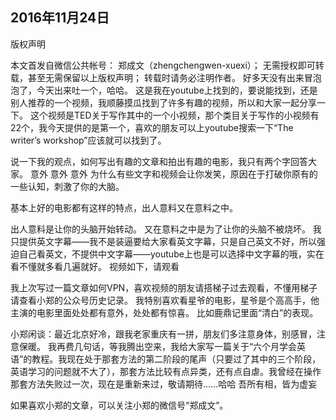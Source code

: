 2016年11月24日
-----
​版权声明

本文首发自微信公共帐号： 郑成文（zhengchengwen-xuexi）；
无需授权即可转载，甚至无需保留以上版权声明；
转载时请务必注明作者。
好多天没有出来冒泡泡了，今天出来吐一个，哈哈。
这是我在youtube上找到的，要说能找到，还是别人推荐的一个视频，我顺藤摸瓜找到了许多有趣的视频，所以和大家一起分享一下。
这个视频是TED关于写作其中的一个小视频，那个类目关于写作的小视频有22个，我今天提供的是第一个，喜欢的朋友可以上youtube搜索一下“The writer’s workshop”应该就可以找到了。


说一下我的观点，如何写出有趣的文章和拍出有趣的电影，我只有两个字回答大家。
意外
意外
意外
为什么有些文字和视频会让你发笑，原因在于打破你原有的一些认知，刺激了你的大脑。



基本上好的电影都有这样的特点，出人意料又在意料之中。

出人意料是让你的头脑开始转动。
又在意料之中是为了让你的头脑不被烧坏。
我只提供英文字幕——我不是装逼要给大家看英文字幕，只是自己英文不好，所以强迫自己看英文，不提供中文字幕——youtube上也是可以选择中文字幕的哦，实在看不懂就多看几遍就好。
视频如下，请观看


我上次写过一篇文章如何VPN，喜欢视频的朋友请搭梯子过去观看，不懂用梯子请查看小郑的公众号历史记录。
我特别喜欢看星爷的电影，星爷是个高高手，他主演的电影里面处处都有意外，处处都有惊喜。
比如鹿鼎记里面“清白”的表现。


小郑闲谈：最近北京好冷，跟我老家重庆有一拼，朋友们多注意身体，别感冒，注意保暖。
我再费几句话，等我腾出空来，我给大家写一篇关于“六个月学会英语”的教程。我现在处于那套方法的第二阶段的尾声（只要过了其中的三个阶段，英语学习的问题就不大了），那套方法比较有点异类，还有点自虐。我曾经在操作那套方法失败过一次，现在是重新来过，敬请期待……哈哈
吾所有相，皆为虚妄

如果喜欢小郑的文章，可以关注小郑的微信号“郑成文”。
